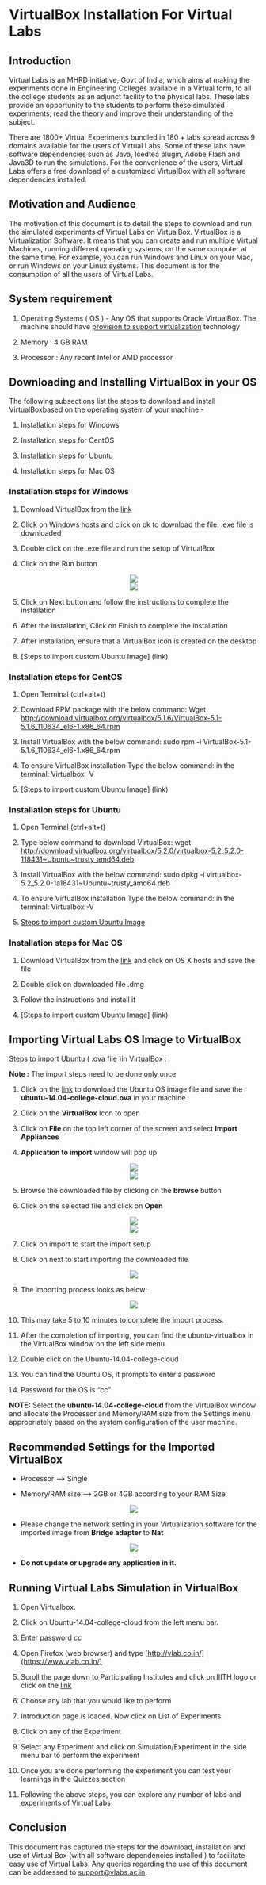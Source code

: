 # VirtualBox Installation For Virtual Labs

## Introduction
Virtual Labs is an MHRD initiative, Govt of India,  which aims at making the  experiments done in Engineering Colleges available in a Virtual form, to all the college students as an adjunct facility to the physical labs. These labs provide an opportunity to the students to perform these simulated experiments, read the theory and improve their understanding of the subject.

There are 1800+ Virtual Experiments bundled in 180 + labs spread across 9 domains available for  the users of Virtual Labs. Some of these labs have software dependencies such as Java, Icedtea plugin, Adobe Flash and Java3D to run the simulations. For the convenience of the users,  Virtual Labs offers a free download of a customized VirtualBox with all software dependencies  installed. 


##  Motivation and Audience
The motivation of this document is to detail  the steps to download and  run the simulated experiments of Virtual Labs  on VirtualBox. VirtualBox is a Virtualization Software. It means that you can create and run multiple Virtual Machines, running different operating systems, on the same computer at the same time. For example, you can run Windows and Linux on your Mac, or run Windows on your Linux systems. This document is for the consumption of all the users of Virtual Labs. 

## System requirement
1. Operating Systems ( OS ) - Any OS that supports Oracle VirtualBox. The machine should have [provision to support virtualization](https://access.redhat.com/documentation/en-us/red_hat_enterprise_linux/6/html/virtualization_administration_guide/sect-virtualization-troubleshooting-enabling_intel_vt_and_amd_v_virtualization_hardware_extensions_in_bios) technology

2. Memory : 4 GB RAM

3. Processor : Any recent Intel or AMD processor
## Downloading and Installing VirtualBox in your OS
The following subsections list the steps to download and install VirtualBoxbased on the operating system of your machine - 
  1. Installation steps for Windows

  2. Installation steps for CentOS

  3. Installation steps for Ubuntu

  4. Installation steps for Mac OS

### Installation steps for Windows
 1. Download VirtualBox from the [link](https://www.virtualbox.org/wiki/Downloads) 

 2. Click on Windows hosts and click on ok to download the file. .exe file is downloaded

 3. Double click on the .exe file and run the setup of VirtualBox

 4. Click on the Run button

 <center><img src="images/img1.png"> <br> </center>

 <center><img src="images/img2.png"> <br> </center>

 5. Click on Next button and follow the instructions to complete the installation

 6. After the installation, Click on Finish to complete the installation

 7. After installation, ensure that a VirtualBox icon is created on the desktop

 8. [Steps to import custom Ubuntu Image] (link)
### Installation steps for CentOS
1. Open Terminal (ctrl+alt+t)

2. Download RPM package with the below command:
 Wget http://download.virtualbox.org/virtualbox/5.1.6/VirtualBox-5.1-5.1.6_110634_el6-1.x86_64.rpm

3. Install VirtualBox with the below command:
 sudo rpm -i VirtualBox-5.1-5.1.6_110634_el6-1.x86_64.rpm

4. To ensure VirtualBox installation Type the below command: in the terminal:
Virtualbox -V

5. [Steps to import custom Ubuntu Image] (link)
### Installation steps for Ubuntu
1. Open Terminal (ctrl+alt+t)

2. Type below command to download VirtualBox:
 wget http://download.virtualbox.org/virtualbox/5.2.0/virtualbox-5.2_5.2.0-118431~Ubuntu~trusty_amd64.deb

3. Install VirtualBox with the below command:
sudo dpkg -i 
virtualbox-5.2_5.2.0-1a18431~Ubuntu~trusty_amd64.deb

4. To ensure VirtualBox installation Type the below command: in the terminal:
Virtualbox -V

5. [Steps to import custom Ubuntu Image](link)
### Installation steps for Mac OS
1. Download VirtualBox from the [link](https://www.virtualbox.org/wiki/Downloads) and click on OS X hosts and save the file

2. Double click on downloaded file .dmg

3. Follow the instructions and install it

4. [Steps to import custom Ubuntu Image] (link)

## Importing Virtual Labs OS Image to VirtualBox
Steps to import Ubuntu ( .ova file )in VirtualBox :

**Note :** The import steps need to be done only once

1. Click on the [link](https://gitlab.com/SRIP/ubuntu-os/-/blob/master/ubuntu-virtualbox.ova) to download the Ubuntu OS image file and save the **ubuntu-14.04-college-cloud.ova** in your machine  

2. Click on the **VirtualBox** Icon to open

3. Click on **File** on the top left corner of the screen and select **Import Appliances**

4. **Application to import** window will pop up

<center><img src="images/img3.png"> <br> </center>

<center><img src="images/img4.png"> <br> </center>

5. Browse the downloaded file by clicking on the **browse** button

6. Click on the selected file and click on **Open**

<center><img src="images/img5.png"> <br> </center>

<center><img src="images/img6.png"> <br> </center>

7. Click on import to start the import setup

8. Click on next to start importing the downloaded file 

<center><img src="images/img7.png"> <br> </center>

9. The importing process looks as below:

<center><img src="images/img8.png"> <br> </center>

10. This may take 5 to 10 minutes to complete the import process.

11. After the completion of importing, you can find the ubuntu-virtualbox in the   VirtualBox window on the left side menu.

12. Double click on the Ubuntu-14.04-college-cloud

13. You can find the Ubuntu OS, it prompts to enter a password

14. Password for the OS is “cc”

**NOTE:**
Select the **ubuntu-14.04-college-cloud** from the VirtualBox window and allocate the Processor and Memory/RAM size from the Settings menu appropriately based on the system configuration of the user machine.

## Recommended Settings for the Imported VirtualBox
* Processor --> Single

* Memory/RAM size --> 2GB or 4GB according to your RAM Size

<center><img src="images/img9.png"> <br> </center>

* Please change the network setting in your Virtualization software for the imported image from **Bridge adapter** to **Nat**

<center><img src="images/img10.png"> <br> </center>

* **Do not update or upgrade any application in it.**

## Running Virtual Labs Simulation in VirtualBox

1. Open Virtualbox.

2. Click on Ubuntu-14.04-college-cloud from the left menu bar.

3. Enter password *cc*

4. Open Firefox (web browser) and type [http://vlab.co.in/](https://www.vlab.co.in/) 

5. Scroll the page down to Participating Institutes and click on IIITH logo or click on the [link](https://www.vlab.co.in/participating-institute-iiit-hyderabad) 

6. Choose any lab that you would  like to perform

7. Introduction page is loaded. Now click on List of Experiments

8. Click on any of the Experiment

9. Select any Experiment and click on Simulation/Experiment in the side menu bar to perform the experiment

10. Once you are done performing the experiment you can test your learnings in the Quizzes section

11. Following the above steps, you can explore any number of labs and experiments of Virtual Labs
 
## Conclusion 
This document has captured the steps for the download, installation and use of Virtual Box (with all software dependencies installed ) to facilitate easy use of Virtual Labs. Any queries regarding the use of this document can be addressed to support@vlabs.ac.in. 






